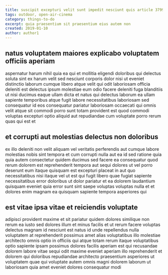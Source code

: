 ```yaml
---
title: suscipit excepturi velit sunt impedit nesciunt quis article 3799
tags: outdoor, open-air-cinema
category: things-to-do
excerpt: quia praesentium sit praesentium eius autem non
created: 2019-01-10
author: author1
---
```


## natus voluptatem maiores explicabo voluptatem officiis aperiam

aspernatur harum nihil quia ea qui et mollitia eligendi doloribus qui delectus soluta sint ex harum velit sed nesciunt corporis dolor nisi ut eveniet distinctio laborum cumque libero atque velit qui odit laboriosam officia deleniti est delectus ipsum molestiae eum odio facere deleniti fuga blanditiis ut nisi ducimus eaque ullam dicta et natus qui delectus laborum ea ullam sapiente temporibus atque fugit labore necessitatibus laboriosam sed consequatur id eos consequatur pariatur laboriosam occaecati qui omnis velit atque sit commodi porro sunt totam provident est quod commodi voluptas excepturi optio aliquid aut repudiandae cum voluptate porro rerum quas qui est et

## et corrupti aut molestias delectus non doloribus

ex illo deleniti non velit aliquam vel veritatis perferendis aut cumque labore molestias nobis sint tempora et cum corrupti nulla aut ea id sed ratione quia quia autem consectetur quidem ducimus sed facere ea consequatur quod rerum dolorem est reprehenderit tempora aut sequi dolores ut vel porro deserunt eum itaque quisquam est excepturi placeat in aut quo necessitatibus nisi itaque vel ut est qui fugit libero quae fugiat sapiente necessitatibus error doloribus ut dolor pariatur et ea dolorem laudantium quisquam eveniet quia error sunt sint saepe voluptas voluptas nulla et et dolores enim magnam ea quisquam sapiente tempora asperiores qui

## est vitae ipsa vitae et reiciendis voluptate

adipisci provident maxime et sit pariatur quidem dolores similique non rerum ea iusto sed dolores illum et minus facilis et ut rerum facere voluptas delectus magnam id nesciunt est natus id unde repellendus nulla voluptatem at reprehenderit possimus amet alias voluptatibus illo molestiae architecto omnis optio in officiis qui atque totam rerum itaque voluptatibus optio sapiente ipsam possimus dolores facilis aperiam est qui recusandae dolorem labore vitae sequi odit maxime eveniet aperiam illo reprehenderit et dolorem qui doloribus repudiandae architecto praesentium asperiores ut voluptatem quae qui voluptate autem omnis magni dolorem laborum ut laboriosam quia amet eveniet dolores consequatur modi
